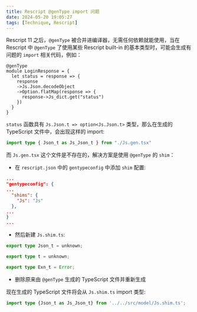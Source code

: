 ```yaml
---
title: Rescript @genType import 问题
date: 2024-05-20 19:05:27
tags: [Technique, Rescript]
---
```



Rescript 11 之后，`@genType` 被合并进编译器，无需任何依赖就能使用，当在 Rescript 中 `@genType` 了使用某些 Rescript built-in 的基本类型时，可能会生成有问题的 `import` 相关代码，例如：

```rescript
@genType
module LoginResponse = {
  let status = response => {
    response
    ->Js.Json.decodeObject
    ->Option.flatMap(response => {
      response->Js_dict.get("status")
    })
  }
}
```

`status` 函数具有 `Js.Json.t => option<Js.Json.t>` 类型，那么在生成的 TypeScript 文件中，会出现这样的 import:

```typescript
import type { Json_t as Js_Json_t } from "./Js.gen.tsx"
```

而 `Js.gen.tsx` 这个文件是不存在的，解决方案是使用 `@genType` 的 `shim`：

- 在 `rescript.json` 中的 `gentypeconfig` 中添加 `shim` 配置:
```json
...
"gentypeconfig": {
...
  "shims": {
    "Js": "Js"
  },
...
}
...
```

- 然后新建 `Js.shim.ts`:
```typescript
export type Json_t = unknown;

export type t = unknown;

export type Exn_t = Error;
```

- 删除原来由 `@genType` 生成的 TypeScript 文件并重新生成

现在生成的 TypeScript 文件将会从 `Js.shim.ts` import 类型:

```typescript
import type {Json_t as Js_Json_t} from '../../src/model/Js.shim.ts';
```
